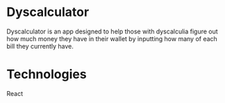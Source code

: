 # Dyscalculator

Dyscalculator is an app designed to help those with dyscalculia figure out how much money they have in their wallet by inputting how many of each bill they currently have.

# Technologies
React